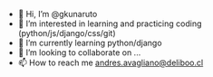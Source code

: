 - 👋 Hi, I’m @gkunaruto
- 👀 I’m interested in learning and practicing coding (python/js/django/css/git)
- 🌱 I’m currently learning python/django
- 💞️ I’m looking to collaborate on ...
- 📫 How to reach me andres.avagliano@deliboo.cl

<!---
gkunaruto/gkunaruto is a ✨ special ✨ repository because its `README.md` (this file) appears on your GitHub profile.
You can click the Preview link to take a look at your changes.
--->
